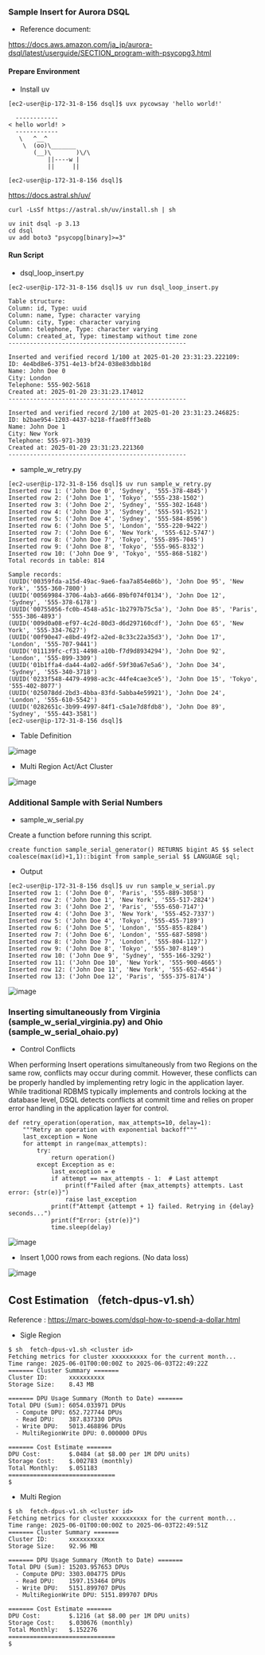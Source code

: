 ### Sample Insert for Aurora DSQL


- Reference document:

https://docs.aws.amazon.com/ja_jp/aurora-dsql/latest/userguide/SECTION_program-with-psycopg3.html


#### Prepare Environment

- Install uv

```
[ec2-user@ip-172-31-8-156 dsql]$ uvx pycowsay 'hello world!'

  ------------
< hello world! >
  ------------
   \   ^__^
    \  (oo)\_______
       (__)\       )\/\
           ||----w |
           ||     ||

[ec2-user@ip-172-31-8-156 dsql]$
```

https://docs.astral.sh/uv/

```
curl -LsSf https://astral.sh/uv/install.sh | sh
```

```
uv init dsql -p 3.13
cd dsql
uv add boto3 "psycopg[binary]>=3"
```



#### Run Script

- dsql_loop_insert.py

```
[ec2-user@ip-172-31-8-156 dsql]$ uv run dsql_loop_insert.py

Table structure:
Column: id, Type: uuid
Column: name, Type: character varying
Column: city, Type: character varying
Column: telephone, Type: character varying
Column: created_at, Type: timestamp without time zone
--------------------------------------------------

Inserted and verified record 1/100 at 2025-01-20 23:31:23.222109:
ID: 4e4bd8e6-3751-4e13-bf24-038e83dbb18d
Name: John Doe 0
City: London
Telephone: 555-902-5618
Created at: 2025-01-20 23:31:23.174012
--------------------------------------------------

Inserted and verified record 2/100 at 2025-01-20 23:31:23.246825:
ID: b2bae954-1203-4437-b218-ffae8fff3e8b
Name: John Doe 1
City: New York
Telephone: 555-971-3039
Created at: 2025-01-20 23:31:23.221360
--------------------------------------------------

```


- sample_w_retry.py

```
[ec2-user@ip-172-31-8-156 dsql]$ uv run sample_w_retry.py
Inserted row 1: ('John Doe 0', 'Sydney', '555-378-4845')
Inserted row 2: ('John Doe 1', 'Tokyo', '555-238-1502')
Inserted row 3: ('John Doe 2', 'Sydney', '555-302-1648')
Inserted row 4: ('John Doe 3', 'Sydney', '555-591-9521')
Inserted row 5: ('John Doe 4', 'Sydney', '555-584-8596')
Inserted row 6: ('John Doe 5', 'London', '555-220-9422')
Inserted row 7: ('John Doe 6', 'New York', '555-612-5747')
Inserted row 8: ('John Doe 7', 'Tokyo', '555-895-7045')
Inserted row 9: ('John Doe 8', 'Tokyo', '555-965-8332')
Inserted row 10: ('John Doe 9', 'Tokyo', '555-868-5182')
Total records in table: 814

Sample records:
(UUID('00359fda-a15d-49ac-9ae6-faa7a854e86b'), 'John Doe 95', 'New York', '555-360-7800')
(UUID('00569984-3706-4ab3-a666-89bf074f0134'), 'John Doe 12', 'Sydney', '555-378-6178')
(UUID('00755056-fc0b-4548-a51c-1b2797b75c5a'), 'John Doe 85', 'Paris', '555-386-4893')
(UUID('009d0a08-ef97-4c2d-80d3-d6d297160cdf'), 'John Doe 65', 'New York', '555-334-7627')
(UUID('00f90e47-e8bd-49f2-a2ed-8c33c22a35d3'), 'John Doe 17', 'London', '555-707-9441')
(UUID('011139fc-cf31-4498-a10b-f7d9d8934294'), 'John Doe 92', 'London', '555-899-3309')
(UUID('01b1ffa4-da44-4a02-ad6f-59f30a67e5a6'), 'John Doe 34', 'Sydney', '555-340-3718')
(UUID('0233f548-4479-4998-ac3c-44fe4cae3ce5'), 'John Doe 15', 'Tokyo', '555-402-8077')
(UUID('025078dd-2bd3-4bba-83fd-5abba4e59921'), 'John Doe 24', 'London', '555-610-5542')
(UUID('0282651c-3b99-4997-84f1-c5a1e7d8fdb8'), 'John Doe 89', 'Sydney', '555-443-3581')
[ec2-user@ip-172-31-8-156 dsql]$

```


- Table Definition
  
![image](https://github.com/user-attachments/assets/f5a1d8ea-a6b7-400c-a93d-6b0c7ef7e7e4)


- Multi Region Act/Act Cluster
  
![image](https://github.com/user-attachments/assets/d4515fc1-5bbf-4014-857a-8605e7999b0a)



### Additional Sample with Serial Numbers

- sample_w_serial.py

Create a function before running this script.

```
create function sample_serial_generator() RETURNS bigint AS $$ select coalesce(max(id)+1,1)::bigint from sample_serial $$ LANGUAGE sql;
```


- Output

```
[ec2-user@ip-172-31-8-156 dsql]$ uv run sample_w_serial.py
Inserted row 1: ('John Doe 0', 'Paris', '555-889-3058')
Inserted row 2: ('John Doe 1', 'New York', '555-517-2824')
Inserted row 3: ('John Doe 2', 'Paris', '555-650-7147')
Inserted row 4: ('John Doe 3', 'New York', '555-452-7337')
Inserted row 5: ('John Doe 4', 'Tokyo', '555-455-7189')
Inserted row 6: ('John Doe 5', 'London', '555-855-8284')
Inserted row 7: ('John Doe 6', 'London', '555-687-5898')
Inserted row 8: ('John Doe 7', 'London', '555-804-1127')
Inserted row 9: ('John Doe 8', 'Tokyo', '555-307-8149')
Inserted row 10: ('John Doe 9', 'Sydney', '555-166-3292')
Inserted row 11: ('John Doe 10', 'New York', '555-900-4665')
Inserted row 12: ('John Doe 11', 'New York', '555-652-4544')
Inserted row 13: ('John Doe 12', 'Paris', '555-375-8174')
```

![image](https://github.com/user-attachments/assets/5c8fb4e3-2c10-4462-b01d-35fbd78be16c)


### Inserting simultaneously from Virginia (sample_w_serial_virginia.py) and Ohio (sample_w_serial_ohaio.py)

- Control Conflicts

When performing Insert operations simultaneously from two Regions on the same row, conflicts may occur during commit. However, these conflicts can be properly handled by implementing retry logic in the application layer.　While traditional RDBMS typically implements and controls locking at the database level, DSQL detects conflicts at commit time and relies on proper error handling in the application layer for control.

```
def retry_operation(operation, max_attempts=10, delay=1):
    """Retry an operation with exponential backoff"""
    last_exception = None
    for attempt in range(max_attempts):
        try:
            return operation()
        except Exception as e:
            last_exception = e
            if attempt == max_attempts - 1:  # Last attempt
                print(f"Failed after {max_attempts} attempts. Last error: {str(e)}")
                raise last_exception
            print(f"Attempt {attempt + 1} failed. Retrying in {delay} seconds...")
            print(f"Error: {str(e)}")
            time.sleep(delay)
```


![image](https://github.com/user-attachments/assets/65f77c0d-b593-4e2f-906a-a027ddba0f95)

- Insert 1,000 rows from each regions. (No data loss)

![image](https://github.com/user-attachments/assets/5b14c876-577b-4e9d-ab96-d3097be92ae3)


## Cost Estimation （fetch-dpus-v1.sh）

Reference : https://marc-bowes.com/dsql-how-to-spend-a-dollar.html

- Sigle Region
```
$ sh  fetch-dpus-v1.sh <cluster id>
Fetching metrics for cluster xxxxxxxxxx for the current month...
Time range: 2025-06-01T00:00:00Z to 2025-06-03T22:49:22Z
======= Cluster Summary =======
Cluster ID:      xxxxxxxxxx
Storage Size:    8.43 MB

======= DPU Usage Summary (Month to Date) =======
Total DPU (Sum): 6054.033971 DPUs
  - Compute DPU: 652.727744 DPUs
  - Read DPU:    387.837330 DPUs
  - Write DPU:   5013.468896 DPUs
  - MultiRegionWrite DPU: 0.000000 DPUs

======= Cost Estimate =======
DPU Cost:        $.0484 (at $8.00 per 1M DPU units)
Storage Cost:    $.002783 (monthly)
Total Monthly:   $.051183
==============================
$
```

- Multi Region
```
$ sh  fetch-dpus-v1.sh <cluster id>
Fetching metrics for cluster xxxxxxxxxx for the current month...
Time range: 2025-06-01T00:00:00Z to 2025-06-03T22:49:51Z
======= Cluster Summary =======
Cluster ID:      xxxxxxxxxx
Storage Size:    92.96 MB

======= DPU Usage Summary (Month to Date) =======
Total DPU (Sum): 15203.957653 DPUs
  - Compute DPU: 3303.004775 DPUs
  - Read DPU:    1597.153464 DPUs
  - Write DPU:   5151.899707 DPUs
  - MultiRegionWrite DPU: 5151.899707 DPUs

======= Cost Estimate =======
DPU Cost:        $.1216 (at $8.00 per 1M DPU units)
Storage Cost:    $.030676 (monthly)
Total Monthly:   $.152276
==============================
$
```
